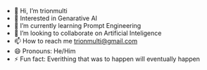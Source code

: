 - 👋 Hi, I’m trionmulti
- 👀 Interested in Genarative AI
- 🌱 I’m currently learning Prompt Engineering
- 💞️ I’m looking to collaborate on Artificial Inteligence
- 📫 How to reach me trionmulti@gmail.com
- 😄 Pronouns: He/Him
- ⚡ Fun fact: Everithing that was to happen will eventually happen

<!---
trionmulti/trionmulti is a ✨ special ✨ repository because its `README.md` (this file) appears on your GitHub profile.
You can click the Preview link to take a look at your changes.
--->
